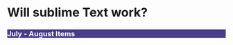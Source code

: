 # Will sublime Text work?

<body><h3 style="background-color:darkslateblue;"><c style=color:white;">July - August Items</h3></body>